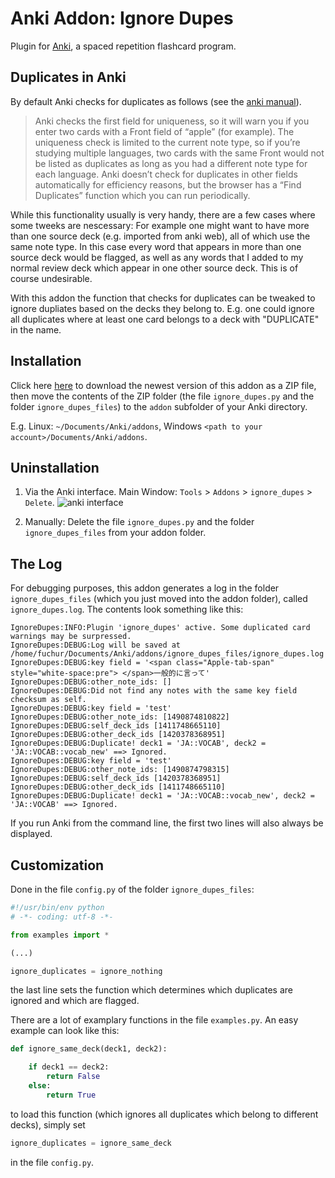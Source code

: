 # Anki Addon: Ignore Dupes

Plugin for [Anki](https://apps.ankiweb.net/), a spaced repetition flashcard program.

## Duplicates in Anki

By default Anki checks for duplicates as follows (see the [anki manual](https://apps.ankiweb.net/docs/manual.html#adding-cards-and-notes)).


> Anki checks the first field for uniqueness, so it will warn you if you enter two cards with a Front field of “apple” (for example). The uniqueness check is limited to the current note type, so if you’re studying multiple languages, two cards with the same Front would not be listed as duplicates as long as you had a different note type for each language.
> Anki doesn’t check for duplicates in other fields automatically for efficiency reasons, but the browser has a “Find Duplicates” function which you can run periodically.

While this functionality usually is very handy, there are a few cases where some tweeks are nescessary: For example one might want to have more than one source deck (e.g. imported from anki web), all of which use the same note type. In this case every word that appears in more than one source deck would be flagged, as well as any words that I added to my normal review deck which appear in one other source deck. 
This is of course undesirable. 

With this addon the function that checks for duplicates can be tweaked to ignore dupliates based on the decks they belong to. E.g. one could ignore all duplicates where at least one card belongs to a deck with "DUPLICATE" in the name.

## Installation 

Click here [here](https://github.com/klieret/anki-ignore-dupes/archive/master.zip) to download the newest version of this addon as a ZIP file, then move the contents of the ZIP folder (the file ```ignore_dupes.py``` and the folder ```ignore_dupes_files```) to the ```addon``` subfolder of your Anki directory. 

E.g. Linux: ```~/Documents/Anki/addons```, Windows ```<path to your account>/Documents/Anki/addons```.

## Uninstallation

1. Via the Anki interface. Main Window: ```Tools``` > ```Addons``` > ```ignore_dupes``` > ```Delete```.
  ![anki interface](https://cloud.githubusercontent.com/assets/13602468/24505076/e39723ce-1558-11e7-9f3c-e379f6321a55.png)

2. Manually: Delete the file ```ignore_dupes.py``` and the folder ```ignore_dupes_files``` from your addon folder.

## The Log

For debugging purposes, this addon generates a log in the folder ```ignore_dupes_files``` (which you just moved into the addon folder), called ```ignore_dupes.log```. The contents look something like this:

    IgnoreDupes:INFO:Plugin 'ignore_dupes' active. Some duplicated card warnings may be surpressed.
    IgnoreDupes:DEBUG:Log will be saved at /home/fuchur/Documents/Anki/addons/ignore_dupes_files/ignore_dupes.log
    IgnoreDupes:DEBUG:key field = '<span class="Apple-tab-span" style="white-space:pre"> </span>一般的に言って'
    IgnoreDupes:DEBUG:other_note_ids: []
    IgnoreDupes:DEBUG:Did not find any notes with the same key field checksum as self.
    IgnoreDupes:DEBUG:key field = 'test'
    IgnoreDupes:DEBUG:other_note_ids: [1490874810822]
    IgnoreDupes:DEBUG:self_deck_ids [1411748665110]
    IgnoreDupes:DEBUG:other_deck_ids [1420378368951]
    IgnoreDupes:DEBUG:Duplicate! deck1 = 'JA::VOCAB', deck2 = 'JA::VOCAB::vocab_new' ==> Ignored.
    IgnoreDupes:DEBUG:key field = 'test'
    IgnoreDupes:DEBUG:other_note_ids: [1490874798315]
    IgnoreDupes:DEBUG:self_deck_ids [1420378368951]
    IgnoreDupes:DEBUG:other_deck_ids [1411748665110]
    IgnoreDupes:DEBUG:Duplicate! deck1 = 'JA::VOCAB::vocab_new', deck2 = 'JA::VOCAB' ==> Ignored.
    
If you run Anki from the command line, the first two lines will also always be displayed.

## Customization

Done in the file ```config.py``` of the folder ```ignore_dupes_files```:

```python
#!/usr/bin/env python
# -*- coding: utf-8 -*-

from examples import *

(...)

ignore_duplicates = ignore_nothing
```

the last line sets the function which determines which duplicates are ignored and which are flagged. 

There are a lot of examplary functions in the file ```examples.py```.
An easy example can look like this:
    
```python
def ignore_same_deck(deck1, deck2):

    if deck1 == deck2:
        return False
    else:
        return True
```

to load this function (which ignores all duplicates which belong to different decks), simply set

```python
ignore_duplicates = ignore_same_deck
```
    
in the file ```config.py```.